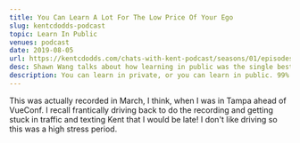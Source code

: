 ```yaml
---
title: You Can Learn A Lot For The Low Price Of Your Ego
slug: kentcdodds-podcast
topic: Learn In Public
venues: podcast
date: 2019-08-05
url: https://kentcdodds.com/chats-with-kent-podcast/seasons/01/episodes/you-can-learn-a-lot-for-the-low-price-of-your-ego-with-shawn-wang
desc: Shawn Wang talks about how learning in public was the single best thing he did for his career.
description: You can learn in private, or you can learn in public. 99% of developers work and learn privately in the shadows, so why shouldn't you? Something magical happened when Shawn started creating resources and sharing what he learned in public. More advanced people began to help him by correcting him when he was wrong. By learning publically, he was able to both teach and learn at the same time!
---
```


This was actually recorded in March, I think, when I was in Tampa ahead of VueConf. I recall frantically driving back to do the recording and getting stuck in traffic and texting Kent that I would be late! I don't like driving so this was a high stress period.
